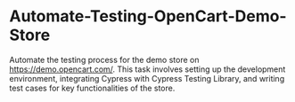 # Automate-Testing-OpenCart-Demo-Store
Automate the testing process for the demo store on https://demo.opencart.com/. This task involves setting up the development environment, integrating Cypress with Cypress Testing Library, and writing test cases for key functionalities of the store.
